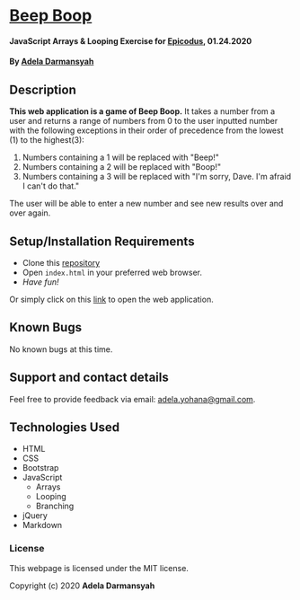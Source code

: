 # [Beep Boop](https://github.com/ayohana/beep-boop.git/)

#### JavaScript Arrays & Looping Exercise for [Epicodus](https://www.epicodus.com/), 01.24.2020

#### By [**Adela Darmansyah**](https://ayohana.github.io/portfolio/)

## Description

**This web application is a game of Beep Boop.** It takes a number from a user and returns a range of numbers from 0 to the user inputted number with the following exceptions in their order of precedence from the lowest (1) to the highest(3):

1. Numbers containing a 1 will be replaced with "Beep!"
2. Numbers containing a 2 will be replaced with "Boop!"
3. Numbers containing a 3 will be replaced with "I'm sorry, Dave. I'm afraid I can't do that."

The user will be able to enter a new number and see new results over and over again.

## Setup/Installation Requirements

* Clone this [repository](https://github.com/ayohana/beep-boop.git/)
* Open `index.html` in your preferred web browser.
* _Have fun!_

Or simply click on this [link](https://ayohana.github.io/beep-boop/) to open the web application.

## Known Bugs

No known bugs at this time.

## Support and contact details

Feel free to provide feedback via email: adela.yohana@gmail.com.

## Technologies Used

* HTML
* CSS
* Bootstrap
* JavaScript
  - Arrays
  - Looping
  - Branching
* jQuery
* Markdown

### License

This webpage is licensed under the MIT license.

Copyright (c) 2020 **Adela Darmansyah**